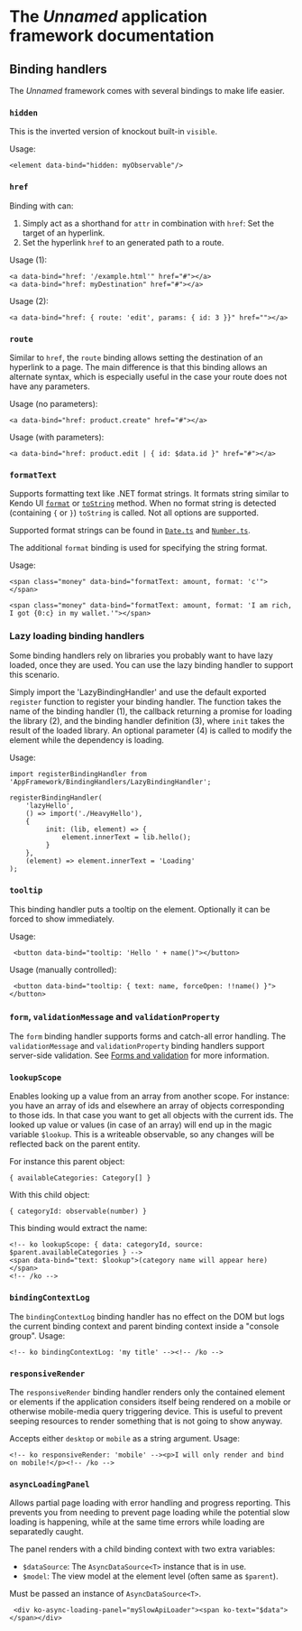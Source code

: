 # The _Unnamed_ application framework documentation

## Binding handlers

The _Unnamed_ framework comes with several bindings to make life easier.

### `hidden`

This is the inverted version of knockout built-in `visible`.

Usage:

    <element data-bind="hidden: myObservable"/>

### `href`

Binding with can:

1. Simply act as a shorthand for `attr` in combination with `href`: Set the target of an hyperlink.
2. Set the hyperlink `href` to an generated path to a route.

Usage (1):

    <a data-bind="href: '/example.html'" href="#"></a>
    <a data-bind="href: myDestination" href="#"></a>

Usage (2):

    <a data-bind="href: { route: 'edit', params: { id: 3 }}" href=""></a>

### `route`

Similar to `href`, the `route` binding allows setting the destination of an hyperlink to a page. The main difference is that this binding allows an alternate syntax, which is especially useful in the case your route does not have any parameters.

Usage (no parameters):

    <a data-bind="href: product.create" href="#"></a>

Usage (with parameters):

    <a data-bind="href: product.edit | { id: $data.id }" href="#"></a>

### `formatText`

Supports formatting text like .NET format strings. It formats string similar to Kendo UI [`format`](http://docs.telerik.com/kendo-ui/api/javascript/kendo#methods-format) or [`toString`](http://docs.telerik.com/kendo-ui/api/javascript/kendo#methods-toString) method. When no format string is detected (containing `{` or `}`) `toString` is called. Not all options are supported.

Supported format strings can be found in [`Date.ts`](../../src/App/js/AppFramework/Internationalization/Date.ts) and [`Number.ts`](../../src/App/js/AppFramework/Internationalization/Number.ts).

The additional `format` binding is used for specifying the string format.

Usage:

    <span class="money" data-bind="formatText: amount, format: 'c'"></span>

    <span class="money" data-bind="formatText: amount, format: 'I am rich, I got {0:c} in my wallet.'"></span>

### Lazy loading binding handlers

Some binding handlers rely on libraries you probably want to have lazy loaded, once they are used. You can use the lazy binding handler to support this scenario.

Simply import the 'LazyBindingHandler' and use the default exported `register` function to register your binding handler. The function takes the name of the binding handler (1), the callback returning a promise for loading the library (2), and the binding handler definition (3), where `init` takes the result of the loaded library. An optional parameter (4) is called to modify the element while the dependency is loading.

Usage:

    import registerBindingHandler from 'AppFramework/BindingHandlers/LazyBindingHandler';

    registerBindingHandler(
    	'lazyHello',
        () => import('./HeavyHello'),
        {
             init: (lib, element) => {
                 element.innerText = lib.hello();
             }
        },
        (element) => element.innerText = 'Loading'
    );

### `tooltip`

This binding handler puts a tooltip on the element. Optionally it can be forced to show immediately.

Usage:

     <button data-bind="tooltip: 'Hello ' + name()"></button>

Usage (manually controlled):

     <button data-bind="tooltip: { text: name, forceOpen: !!name() }"></button>

### `form`, `validationMessage` and `validationProperty`

The `form` binding handler supports forms and catch-all error handling. The `validationMessage` and `validationProperty` binding handlers support server-side validation. See [Forms and validation](Forms-and-validation.md) for more information.

### `lookupScope`

Enables looking up a value from an array from another scope. For instance: you have an array of ids and elsewhere an array of objects corresponding to those ids. In that case you want to get all objects with the current ids. The looked up value or values (in case of an array) will end up in the magic variable `$lookup`. This is a writeable observable, so any changes will be reflected back on the parent entity.

For instance this parent object:

    { availableCategories: Category[] }

With this child object:

    { categoryId: observable(number) }

This binding would extract the name:

    <!-- ko lookupScope: { data: categoryId, source: $parent.availableCategories } -->
    <span data-bind="text: $lookup">(category name will appear here)</span>
    <!-- /ko -->

### `bindingContextLog`

The `bindingContextLog` binding handler has no effect on the DOM but logs the current binding context and parent binding context inside a "console group". Usage:

    <!-- ko bindingContextLog: 'my title' --><!-- /ko -->

### `responsiveRender`

The `responsiveRender` binding handler renders only the contained element or elements if the application considers itself being rendered on a mobile or otherwise mobile-media query triggering device. This is useful to prevent seeping resources to render something that is not going to show anyway.

Accepts either `desktop` or `mobile` as a string argument. Usage:

    <!-- ko responsiveRender: 'mobile' --><p>I will only render and bind on mobile!</p><!-- /ko -->

### `asyncLoadingPanel`

Allows partial page loading with error handling and progress reporting. This prevents you from needing to prevent page loading while the potential slow loading is happening, while at the same time errors while loading are separatedly caught.

The panel renders with a child binding context with two extra variables:

-   `$dataSource`: The `AsyncDataSource<T>` instance that is in use.
-   `$model`: The view model at the element level (often same as `$parent`).

Must be passed an instance of `AsyncDataSource<T>`.

     <div ko-async-loading-panel="mySlowApiLoader"><span ko-text="$data"></span></div>
